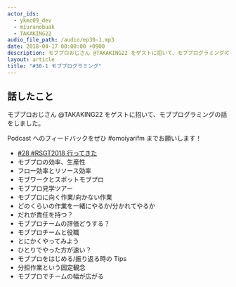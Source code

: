 ```yaml
---
actor_ids:
  - ykmc09_dev
  - miuranobuak
  - TAKAKING22
audio_file_path: /audio/ep30-1.mp3
date: 2018-04-17 00:00:00 +0900
description: モブプロおじさん @TAKAKING22 をゲストに招いて、モブプログラミングの話をしました。
layout: article
title: "#30-1 モブプログラミング"
---
```


## 話したこと
モブプロおじさん @TAKAKING22 をゲストに招いて、モブプログラミングの話をしました。

Podcast へのフィードバックをぜひ #omoiyarifm までお願いします！

- [#28 #RSGT2018 行ってきた](http://lean-agile.fm/episode/28)
- モブプロの効率、生産性
- フロー効率とリソース効率
- モブワークとスポットモブプロ
- モブプロ見学ツアー
- モブプロに向く作業/向かない作業
- どのくらいの作業を一緒にやるか/分かれてやるか
- だれが責任を持つ？
- モブプロチームの評価どうする？
- モブプロチームと役職
- とにかくやってみよう
- ひとりでやった方が速い？
- モブプロをはじめる/振り返る時の Tips
- 分担作業という固定観念
- モブプロでチームの幅が広がる
